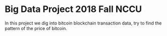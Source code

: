 # Big Data Project 2018 Fall NCCU
  In this project we dig into bitcoin blockchain transaction data, try to find the pattern of the price of bitcoin.
